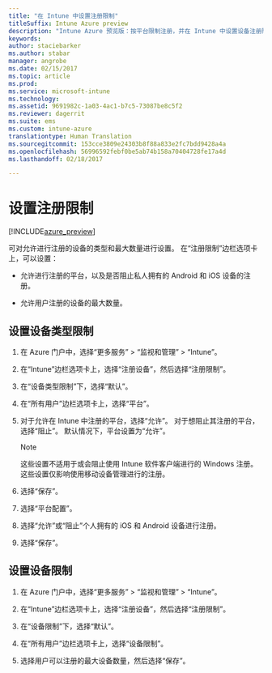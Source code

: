 ```yaml
---
title: "在 Intune 中设置注册限制"
titleSuffix: Intune Azure preview
description: "Intune Azure 预览版：按平台限制注册，并在 Intune 中设置设备注册限制。 "
keywords: 
author: staciebarker
ms.author: stabar
manager: angrobe
ms.date: 02/15/2017
ms.topic: article
ms.prod: 
ms.service: microsoft-intune
ms.technology: 
ms.assetid: 9691982c-1a03-4ac1-b7c5-73087be8c5f2
ms.reviewer: dagerrit
ms.suite: ems
ms.custom: intune-azure
translationtype: Human Translation
ms.sourcegitcommit: 153cce3809e24303b8f88a833e2fc7bdd9428a4a
ms.openlocfilehash: 56996592febf0be5ab74b158a70404728fe17a4d
ms.lasthandoff: 02/18/2017

---
```


# <a name="set-enrollment-restrictions"></a>设置注册限制 

[!INCLUDE[azure_preview](../includes/azure_preview.md)]

可对允许进行注册的设备的类型和最大数量进行设置。 在“注册限制”边栏选项卡上，可以设置：

- 允许进行注册的平台，以及是否阻止私人拥有的 Android 和 iOS 设备的注册。

- 允许用户注册的设备的最大数量。

## <a name="set-device-type-restrictions"></a>设置设备类型限制

1. 在 Azure 门户中，选择“更多服务” > “监视和管理” > “Intune”。

2. 在“Intune”边栏选项卡上，选择“注册设备”，然后选择“注册限制”。

3. 在“设备类型限制”下，选择“默认”。

4. 在“所有用户”边栏选项卡上，选择“平台”。

5. 对于允许在 Intune 中注册的平台，选择“允许”。 对于想阻止其注册的平台，选择“阻止”。 默认情况下，平台设置为“允许”。 

    >[!NOTE]
    >这些设置不适用于或会阻止使用 Intune 软件客户端进行的 Windows 注册。 这些设置仅影响使用移动设备管理进行的注册。 

6. 选择“保存”。

7. 选择“平台配置”。

8. 选择“允许”或“阻止”个人拥有的 iOS 和 Android 设备进行注册。

9. 选择“保存”。

## <a name="set-device-limit-restrictions"></a>设置设备限制

1. 在 Azure 门户中，选择“更多服务” > “监视和管理” > “Intune”。

2. 在“Intune”边栏选项卡上，选择“注册设备”，然后选择“注册限制”。

3. 在“设备限制”下，选择“默认”。

4. 在“所有用户”边栏选项卡上，选择“设备限制”。

5. 选择用户可以注册的最大设备数量，然后选择“保存”。

